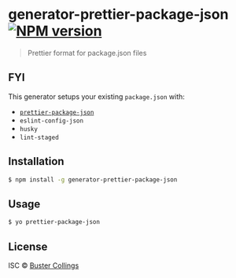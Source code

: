 # generator-prettier-package-json [![NPM version][npm-image]][npm-url]

> Prettier format for package.json files

## FYI

This generator setups your existing `package.json` with:

* [`prettier-package-json`](https://github.com/cameronhunter/prettier-package-json)
* `eslint-config-json`
* `husky`
* `lint-staged`

## Installation

```sh
$ npm install -g generator-prettier-package-json
```

## Usage

```sh
$ yo prettier-package-json
```

## License

ISC © [Buster Collings](https://about.me/buster)

[npm-image]: https://badge.fury.io/js/generator-prettier-package-json.svg
[npm-url]: https://npmjs.org/package/generator-prettier-package-json

